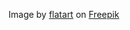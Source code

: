 Image by [flatart](https://www.freepik.com/free-vector/hitech-motion-background-vector-technology-background-illustration_32375229.htm) on [Freepik](https://www.freepik.com)
